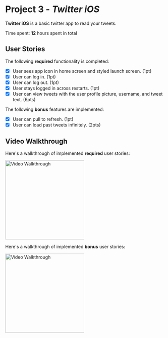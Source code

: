 # Project 3 - *Twitter iOS*

**Twitter iOS** is a basic twitter app to read your tweets.

Time spent: **12** hours spent in total

## User Stories

The following **required** functionality is completed:

- [x] User sees app icon in home screen and styled launch screen. (1pt)
- [x] User can log in. (1pt)
- [x] User can log out. (1pt)
- [x] User stays logged in across restarts. (1pt)
- [x] User can view tweets with the user profile picture, username, and tweet text. (6pts)

The following **bonus** features are implemented:

- [x] User can pull to refresh. (1pt)
- [x] User can load past tweets infinitely. (2pts)

## Video Walkthrough

Here's a walkthrough of implemented **required** user stories:

<img src='twitter-1.gif' width=250 title='Video Walkthrough' width='' alt='Video Walkthrough' />


Here's a walkthrough of implemented **bonus** user stories:

<img src='twitter-2.gif' width=250 title='Video Walkthrough' width='' alt='Video Walkthrough' />

